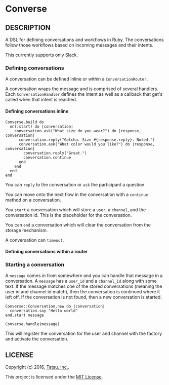 Converse
========

## DESCRIPTION

A DSL for defining conversations and workflows in Ruby. The conversations follow those workflows based on incoming messages and their intents.

This currently supports only [Slack](https://slack.com).

### Defining conversations

A conversation can be defined inline or within a `ConversationRouter`.

A conversation wraps the message and is comprised of several handlers. Each `ConversationHandler` defines the intent as well as a callback that get's called when that intent is reached.

#### Defining conversations inline

```
Converse.build do
  on(:start) do |conversation|
    conversation.ask("What size do you wear?") do |response, conversation|
      conversation.reply("Gotcha. Size #{response.reply}. Noted.")
      conversation.ask("What color would you like?") do |response, conversation|
        conversation.reply("Great.")
        conversation.continue
      end
    end
  end
end
```

You can `reply` to the conversation or `ask` the participant a question.

You can move onto the next flow in the conversation with a `continue` method on a conversation.

You `start` a conversation which will store a `user`, a `channel`, and the conversation id. This is the placeholder for the conversation.

You can `end` a conversation which will clear the conversation from the storage mechanism.

A conversation can `timeout`.

#### Defining conversations within a router

### Starting a conversation

A `message` comes in from somewhere and you can handle that message in a conversation. A `message` has a `user_id` and a `channel_id` along with some text. If the message matches one of the stored conversations (meaning the user id and channel id match), then the conversation is continued where it left off. If the conversation is not found, then a new conversation is started.

```
Converse::Conversation.new do |conversation|
  conversation.say "Hello world"
end.start message
```

```
Converse.handle(message)
```

This will register the conversation for the user and channel with the factory and activate the conversation.

## LICENSE

Copyright (c) 2016, [Tatsu, Inc.](http://tatsu.io).

This project is licensed under the [MIT License](LICENSE.md).
